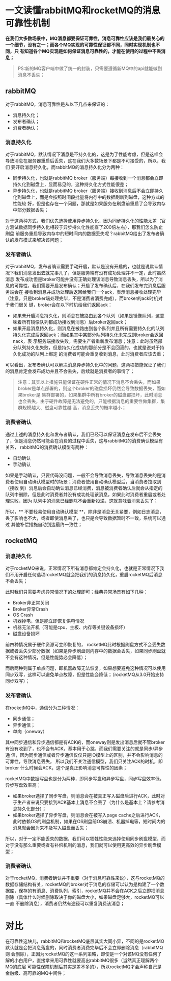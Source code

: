 # 一文读懂rabbitMQ和rocketMQ的消息可靠性机制


**在我们大多数场景中，MQ消息都要保证可靠性，消息可靠性应该是我们最关心的一个细节，没有之一；而各个MQ实现的可靠性保证都不同，同时实现机制也不同，只
有知道各个MQ实现是如何保证消息可靠性的，才能在使用的过程中不丢消息；**


> PS:新的MQ客户端中做了统一的封装，只需要遵循新MQ中的api就能做到消息不丢失；



## rabbitMQ


对于rabbitMQ，消息可靠性是从以下几点来保证的：


- 消息持久化；
- 发布者确认；
- 消费者确认；



### 消息持久化


对于rabbitMQ，默认情况下消息是不持久化的，这是为了性能考虑，但是这样会导致消息在服务器重启后丢失，这在我们大多数场景下都是不可接受的，所以，我们
要开启消息持久化，而rabbitMQ的消息持久化分为两种：


- 同步持久化，也就是rabbitMQ broker（服务端）每接收到一个消息都会立即持久化到磁盘上，显而易见的，这种持久化方式性能很差；
- 异步持久化，也就是rabbitMQ broker（服务端）接收到消息后不会立即持久化到磁盘上，而是会按照时间段批量将内存中的数据刷新到磁盘，这种方式的性能较
  好，但是也存在一个问题，那就是如果服务在刷盘前重启了会导致内存中部分数据丢失；



对于这两种方式，我们优先选择使用异步持久化，因为同步持久化的性能太差（官方测试数据同步持久化相较于异步持久化性能查了200倍左右），那我们怎么防止刷盘
前服务重启导致内存中的短时间内的数据丢失呢？rabbitMQ给出了发布者确认的发布模式来解决该问题；


### 发布者确认


对于rabbitMQ，发布者确认需要手动开启，默认是没有开启的，也就是说默认情况下我们消息发出去就完事儿了，但是服务端有没有成功处理并不一定，此时虽然消息
发布成功但是broker可能并没有正确处理该消息导致消息丢失，所以为了消息的可靠性，我们需要开启发布确认；开启了发布确认后，在我们发布完消息后服务端会在
接收到消息并成功处理后返回给我们一个ack，表示消息接收处理完毕（注意，只是broker端处理完毕，不是消费者消费完成），而broker的ack时机对于我们很关
键，broker会在以下时机给我们返回ack：


- 如果未开启消息持久化，则消息在被路由到各个队列（如果是镜像队列，这意味着所有镜像队列都成功接收到消息）后broker返回ack；
- 如果开启消息持久化，则消息在被路由到各个队列并且所有需要持久化的队列持久化完成后返回ack；而如果其中某部分队列持久化未完成则broker会返回nack，表
  示服务端接收失败，需要生产者重新发布消息；注意：此时虽然部分队列持久化失败，但是持久化成功的那部分是不会回滚的，也就是说对于持久化成功的队列上绑定
  的消费者可能会重复收到消息，此时消费者应该去重；



可以看出，发布者确认可以解决消息异步持久化中的问题，这两项措施保证了我们的消息肯定会发布成功并且不会丢失，后续就是消费者的事情了；


> 注意：其实以上措施只能保证在硬件正常的情况下消息不会丢失，而如果broker是单点部署的，则这个broker的磁盘损坏仍然会导致数据丢失，而如果broker是
集群部署的，如果集群中所有broker的磁盘都损坏，此时消息也会丢失，由于硬件故障是无法避免的，只能根据消息的重要性做集群，集群规模越大、磁盘可靠性越
高，消息丢失的概率越小；



### 消费者确认


通过上述的消息持久化和发布者确认，我们已经可以保证消息在发布后不会丢失了，但是消息仍然可能会在消费的过程中丢失，这与rabbitMQ的消费确认模型有关系，
rabbitMQ的消费确认模型有两种：


- 自动确认
- 手动确认



如果是手动确认，只要代码没问题，一般不会导致消息丢失，导致消息丢失的是消费者使用自动确认模型时的场景；消费者使用自动确认模型后，当消费者拉取到（接收
到）消息后会自动确认消息已经消费，消息被消费者确认后就会从指定的队列中删除，但是此时消费者并没有成功处理该消息，如果此时消费者重启或者处理失败，因为
队列中的消息已经删除不会重新投递，这就意味着消息丢失了；


所以，** 不要轻易使用自动确认模型 **，除非是消息无关紧要，例如日志消息，丢了影响也不大，或者即使消息丢了，也只是会导致数据暂时不一致，系统可以通过
其他补偿措施自动到达最终一致性；


## rocketMQ
### 消息持久化


对于rocketMQ来说，正常情况下所有消息都肯定会持久化，也就是正常情况下我们不用开启任何选项rocketMQ就会把我们的消息持久化，重启rocketMQ后消息不会丢失；


此时我们只需要考虑异常情况下的处理即可；经典异常场景有如下几种：


- Broker非正常关闭
- Broker异常Crash
- OS Crash
- 机器掉电，但是能立即恢复供电情况
- 机器无法开机（可能是cpu、主板、内存等关键设备损坏）
- 磁盘设备损坏



前四种情况属于硬件资源可立即恢复的， rocketMQ此时根据刷盘方式不会丢失数据或者丢失少部分数据（如果是异步刷盘则内存中的数据会丢失，如果同步刷盘就
不会有这种情况，但是性能势必会降低）；


而后两种则属于单点问题，即机器故障无法恢复，如果想要避免这种情况可以使用同步双写，这样可以避免单点故障，但是性能会降低；（rocketMQ从3.0开始支持同步双写）；


### 发布者确认


在rocketMQ中，通信分为三种情况：


- 同步通信；
- 异步通信；
- 单向（oneway）



其中同步通信和异步通信都是有ACK的，而oneway则是发出消息后就不管broker有没有收到了，也不会有ACK，基本用于心跳，而我们需要关注的就是同步/异步通
信，因为同步通信或者异步通信仅仅只是IO模型上的区别，并不会影响消息的可靠性，导致消息丢失， 所以我们不关注通信模型，我们只关注ACK的时机，即broker
什么时候会ACK，这个是真正影响消息可靠性的因素；


rocketMQ中数据写盘也是分为两种，即同步写盘和异步写盘，同步写盘效率低，异步写盘效率高；


- 如果broker选择了同步写盘，则消息会在被真正写入磁盘后进行ACK，此时对于生产者来说只要接到ACK基本上消息不会丢了（为什么是基本上？请参考消息持久化部分）；
- 如果broker选择了异步写盘，则消息会在被写入page cache之后进行ACK，此时依赖OS的刷盘机制，如果在OS刷盘前OS崩溃、机器掉电等，短时间内的消息就会因为来不及写入磁盘而丢失；



所以，对于一定不能丢失的数据，我们可以牺牲性能来选择使用同步刷盘模型，而对于没有那么重要或者有补偿机制的消息，我们就可以使用更高效的异步刷盘模型；


### 消费者确认


对于rocketMQ，消费者确认并不重要（对于消息可靠性来说），这与rocketMQ的数据存储结构有关，rocketMQ的broker对于消息的存储可以认为是构建了一个数
据库，保存的有消息、消费队列、索引，rocketMQ并不会在ACK之后立即把消息删除（具体什么时候删除取决于你的磁盘大小，如果磁盘足够大，rocketMQ可以一直
不删除消息），消费者仍然有途径可以重复消费该消息；



# 对比
在可靠性这块儿，rabbitMQ和rocketMQ底层其实大同小异，不同的是rocketMQ默认就是会把消息落盘的，同时消费者消费完毕后不会立即删除消息（rabbitMQ则
会删除），正因为rocketMQ的这一系列策略，即使是一个对该MQ没有任何了解的小白用户，直接拿来用可靠性就要高出rabbitMQ很多（当然真正理解两个MQ的底层
可靠性保障机制后其实是差不多的），所以rocketMQ才会声称自己是金融级、高可靠的MQ中间件；


